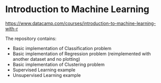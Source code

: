 # Introduction to Machine Learning
https://www.datacamp.com/courses/introduction-to-machine-learning-with-r

The repository contains:
- Basic implementation of Classification problem
- Basic implementation of Regression problem (reimplemented with another dataset
  and no plotting)
- Basic implementation of Clustering problem
- Supervised Learning example
- Unsupervised Learning example
